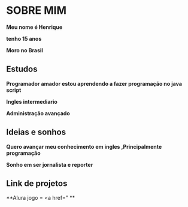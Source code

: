 # SOBRE MIM

**Meu nome é Henrique**

**tenho 15 anos**

**Moro no Brasil**

## Estudos
**Programador amador estou aprendendo a fazer programação no java script**

**Ingles intermediario**

**Administração avançado**

## Ideias e sonhos

**Quero avançar meu conhecimento em ingles ,Principalmente programação**

**Sonho em ser jornalista e reporter**

## Link de projetos

**Alura jogo = <a href=" ** 

